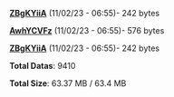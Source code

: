 [**ZBgKYiiA**](/data/ZBgKYiiA.txt) (11/02/23 - 06:55)- 242 bytes

[**AwhYCVFz**](/data/AwhYCVFz.txt) (11/02/23 - 06:55)- 576 bytes

[**ZBgKYiiA**](/data/ZBgKYiiA.txt) (11/02/23 - 06:55)- 242 bytes

**Total Datas**: 9410

**Total Size**: 63.37 MB / 63.4 MB